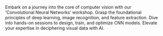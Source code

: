 Embark on a journey into the core of computer vision with our 'Convolutional Neural Networks' workshop. Grasp the foundational principles of deep learning, image recognition, and feature extraction. Dive into hands-on sessions to design, train, and optimize CNN models. Elevate your expertise in deciphering visual data with AI.